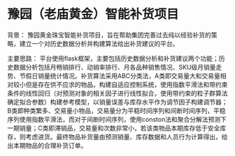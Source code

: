 # 豫园（老庙黄金）智能补货项目


背景：
豫园黄金珠宝智能补货项目，旨在帮助集团完善过去纯以经验补货的策略，建立一个对历史数据分析并构建算法给出补货建议的平台。

主要思路：
平台使用flask框架，主要包括历史数据分析和补货建议两个功能；历史数据分析包括月畅销排行、动销率排行、月各品种销售情况、SKU级月销量走势、节假日销量统计情况。补货算法采用ABC分类法，A类即交易量大和交易量相对较小但是存在供不应求的物品，构建自适应控制系统，使用指数平滑法和带约束条件的线性回归（对预测对象的相关因子进行线性拟合，使用带约束的粒子群算法确定拟合参数）构建参考模型，以销量误差与库存水平作为调节因子构建调节器；B类即种类繁多、交易量小物品，交易量分为平稳时间序列和间断时间序列，平稳序列使用指数平滑法，而对于间断时间序列，使用conston法和聚合分解法预测下一期销量；C类即滞销品，交易量和次数非常小，若该类物品本期库存低于安全库存，则考虑进货。最终物品补货量由预测销量、库存数据和人员行为计算得出，给出本期物品的合理补货订单。
